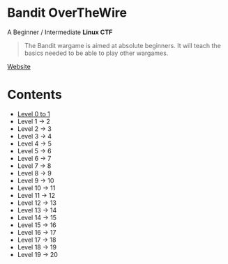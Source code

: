 # Bandit OverTheWire

A Beginner / Intermediate **Linux CTF**

> The Bandit wargame is aimed at absolute beginners. It will teach the basics needed to be able to play other wargames.

[Website](https://overthewire.org/wargames/bandit/)

Contents
======
* [Level 0 to 1](https://github.com/poodle/CTFs/tree/master/Bandit%20OverTheWire/Level%200-1)
* Level 1 -> 2
* Level 2 -> 3
* Level 3 -> 4
* Level 4 -> 5
* Level 5 -> 6
* Level 6 -> 7
* Level 7 -> 8
* Level 8 -> 9
* Level 9 -> 10
* Level 10 -> 11
* Level 11 -> 12
* Level 12 -> 13
* Level 13 -> 14
* Level 14 -> 15
* Level 15 -> 16
* Level 16 -> 17
* Level 17 -> 18
* Level 18 -> 19
* Level 19 -> 20
